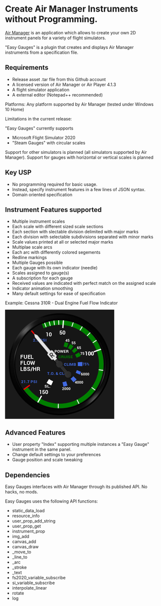 # Create Air Manager Instruments without Programming.

[Air Manager](https://www.siminnovations.com) is an application which allows to create your own 2D instrument panels for a variety of flight simulators.

"Easy Gauges" is a plugin that creates and displays Air Manager instruments from a specification file.

## Requirements

- Release asset .tar file from this Github account
- A licensed version of Air Manager or Air Player 4.1.3
- A flight simulator application
- A external editor (Notepad++ recommended)

Platforms: Any platform supported by Air Manager (tested under Windows 10 Home)

Limitations in the current release:

"Easy Gauges" currently supports
- Microsoft Flight Simulator 2020
- "Steam Gauges" with circular scales

Support for other simulators is planned (all simulators supported by Air Manager).
Support for gauges with horizontal or vertical scales is planned

## Key USP

- No programming required for basic usage.
- Instead, specify instrument features in a few lines of JSON syntax.
- Domain oriented specification

## Instrument Features supported

- Multiple instrument scales
- Each scale with different sized scale sections
- Each section with slectable division delimited with major marks
- Each division with selectable subdivisions separated with minor marks
- Scale values printed at all or selected major marks
- Multiplae scale arcs
- Each arc with differently colored segements
- Redline markings
- Multiple Gauges possible
- Each gauge with its own indicator (needle)
- Scales assigned to gauge(s)
- A subscription for each gauge
- Received values are indicated with perfect match on the assigned scale
- Indicator animation smoothing
- Many default settings for ease of specification

Example: Cessna 310R - Dual Engine Fuel Flow Indicator

<img src="./instruments/C-310R/dual fuel flow/preview.png" alt="Cessna 310R Dual Fuel Flow" stlye="float: left; margin-right: 10px;" />

## Advanced Features

- User property "Index" supporting multiple instances a "Easy Gauge" instrument in the same panel.
- Change default settings to your preferences
- Gauge position and scale tweaking

## Dependencies

Easy Gauges interfaces with Air Manager through its published API. No hacks, no mods.

Easy Gauges uses the following API functions:
- static_data_load
- resource_info
- user_prop_add_string
- user_prop_get
- instrument_prop
- img_add
- canvas_add
- canvas_draw
- _move_to
- _line_to
- _arc
- _stroke
- _text
- fs2020_variable_subscribe
- si_variable_subscribe
- interpolate_linear
- rotate
- log
